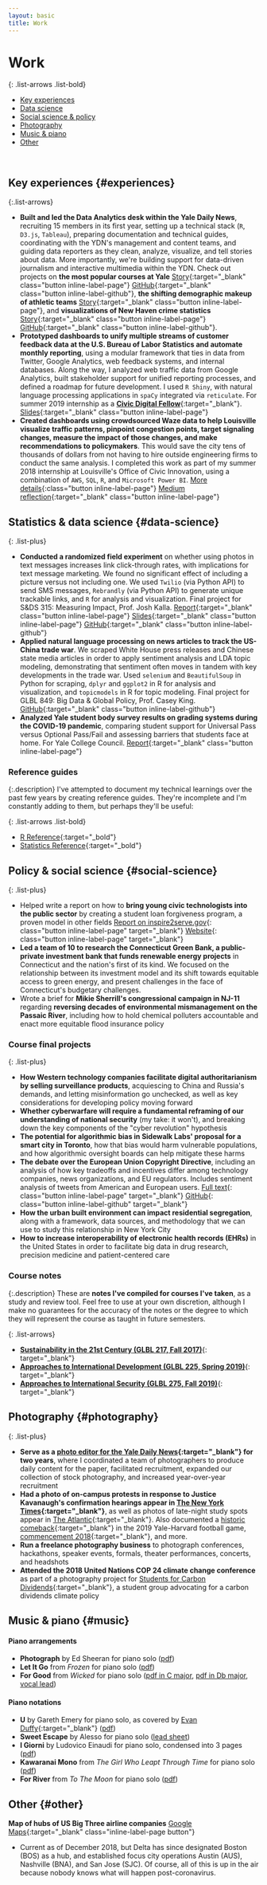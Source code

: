 ```yaml
---
layout: basic
title: Work
---
```


# Work

{: .list-arrows .list-bold}
- [Key experiences](#experiences)
- [Data science](#data-science)
- [Social science & policy](#social-science)
- [Photography](#photography)
- [Music & piano](#music)
- [Other](#other)

<br>

## Key experiences {#experiences}

{:.list-arrows}
- **Built and led the Data Analytics desk within the Yale Daily News**, recruiting 15 members in its first year, setting up a technical stack (`R`, `D3.js`, `Tableau`), preparing documentation and technical guides, coordinating with the YDN's management and content teams, and guiding data reporters as they clean, analyze, visualize, and tell stories about data. More importantly, we're building support for data-driven journalism and interactive multimedia within the YDN. Check out projects on **the most popular courses at Yale** [Story](https://yaledailynews.com/blog/2020/01/10/yales-most-popular-courses/){:target="_blank" class="button inline-label-page"} [GitHub](https://github.com/iamdanzhao/yale-popular-classes){:target="_blank" class="button inline-label-github"}, **the shifting demographic makeup of athletic teams** [Story](http://features.yaledailynews.com/blog/2020/04/24/analysis-a-shifting-demographic-for-storied-yale-crew-international-athletes-elevate-the-elis/){:target="_blank" class="button inline-label-page"}, and **visualizations of New Haven crime statistics** [Story](https://yaledailynews.com/blog/2019/10/22/analysis-new-haven-sees-drop-in-crime/){:target="_blank" class="button inline-label-page"} [GitHub](https://github.com/iamdanzhao/ydn-crime-report-2019){:target="_blank" class="button inline-label-github"}.
- **Prototyped dashboards to unify multiple streams of customer feedback data at the U.S. Bureau of Labor Statistics and automate monthly reporting**, using a modular framework that ties in data from Twitter, Google Analytics, web feedback systems, and internal databases. Along the way, I analyzed web traffic data from Google Analytics, built stakeholder support for unified reporting processes, and defined a roadmap for future development. I used `R Shiny`, with natural language processing applications in `spaCy` integrated via `reticulate`. For summer 2019 internship as a [**Civic Digital Fellow**](https://blog.codingitforward.com/meet-the-2019-fellows-bureau-of-labor-statistics-db727bd7edfc){:target="_blank"}. [Slides](https://github.com/codingitforward/cdfdemoday2019/blob/master/Integrating_Multiple_Sources_of_Customer_Feedback_Data.pdf){:target="_blank" class="button inline-label-page"}
- **Created dashboards using crowdsourced Waze data to help Louisville visualize traffic patterns, pinpoint congestion points, target signaling changes, measure the impact of those changes, and make recommendations to policymakers**. This would save the city tens of thousands of dollars from not having to hire outside engineering firms to conduct the same analysis. I completed this work as part of my summer 2018 internship at Louisville's Office of Civic Innovation, using a combination of `AWS`, `SQL`, `R`, and `Microsoft Power BI`. [More details](http://danielzhao.com/projects/louisville/){:class="button inline-label-page"} [Medium reflection](https://medium.com/louisville-metro-opi2/data-driven-governance-reflecting-on-opi2-bdd324aefbdc){:target="_blank" class="button inline-label-page"}

## Statistics & data science {#data-science}

{: .list-plus}
- **Conducted a randomized field experiment** on whether using photos in text messages increases link click-through rates, with implications for text message marketing. We found no significant effect of including a picture versus not including one. We used `Twilio` (via Python API) to send SMS messages, `Rebrandly` (via Python API) to generate unique trackable links, and `R` for analysis and visualization. Final project for S&DS 315: Measuring Impact, Prof. Josh Kalla. [Report](https://drive.google.com/file/d/1zMFYqGpCuJ-gEAoDZafG6VLL2PQxQe_b/view?usp=sharing){:target="_blank" class="button inline-label-page"} [Slides](https://docs.google.com/presentation/d/1qjBd1igY0IjrU7NS7eUP02LMKwQGF-yPGUnW_CZ_MUg/edit?usp=sharing){:target="_blank" class="button inline-label-page"} [GitHub](https://github.com/iamdanzhao/teatexts){:target="_blank" class="button inline-label-github"}
- **Applied natural language processing on news articles to track the US-China trade war**. We scraped White House press releases and Chinese state media articles in order to apply sentiment analysis and LDA topic modeling, demonstrating that sentiment often moves in tandem with key developments in the trade war. Used `selenium` and `BeautifulSoup` in Python for scraping, `dplyr` and `ggplot2` in R for analysis and visualization, and `topicmodels` in R for topic modeling. Final project for GLBL 849: Big Data & Global Policy, Prof. Casey King. [GitHub](https://github.com/iamdanzhao/maketradenotwar){:target="_blank" class="button inline-label-github"}
- **Analyzed Yale student body survey results on grading systems during the COVID-19 pandemic**, comparing student support for Universal Pass versus Optional Pass/Fail and assessing barriers that students face at home. For Yale College Council. [Report](https://drive.google.com/file/d/1ltuBAJO32H4yhcteUkkrn4tuyvTjW2lu/view?usp=sharing){:target="_blank" class="button inline-label-page"}

### Reference guides

{:.description}
I've attempted to document my technical learnings over the past few years by creating reference guides. They're incomplete and I'm constantly adding to them, but perhaps they'll be useful:

{: .list-arrows .list-bold}
- [R Reference](http://danielzhao.com/media/r_reference.html){:target="_bold"}
- [Statistics Reference](https://drive.google.com/file/d/1CeTKZ32HvNSXsvFgMBpNHLc0B5npiUac/view?usp=sharing){:target="_bold"}

## Policy & social science {#social-science}

{: .list-plus}
- Helped write a report on how to **bring young civic technologists into the public sector** by creating a student loan forgiveness program, a proven model in other fields [Report on inspire2serve.gov](https://inspire2serve.gov/_api/files/343){: class="button inline-label-page" target="_blank"} [Website](https://picturegrants.org/){: class="button inline-label-page" target="_blank"}
- **Led a team of 10 to research the Connecticut Green Bank, a public-private investment bank that funds renewable energy projects** in Connecticut and the nation's first of its kind. We focused on the relationship between its investment model and its shift towards equitable access to green energy, and present challenges in the face of Connecticut's budgetary challenges.
- Wrote a brief for **Mikie Sherrill's congressional campaign in NJ-11** regarding **reversing decades of environmental mismanagement on the Passaic River**, including how to hold chemical polluters accountable and enact more equitable flood insurance policy

### Course final projects

{: .list-plus}
- **How Western technology companies facilitate digital authoritarianism by selling surveillance products**, acquiescing to China and Russia's demands, and letting misinformation go unchecked, as well as key considerations for developing policy moving forward
- **Whether cyberwarfare will require a fundamental reframing of our understanding of national security** (my take: it won't), and breaking down the key components of the "cyber revolution" hypothesis
- **The potential for algorithmic bias in Sidewalk Labs' proposal for a smart city in Toronto**, how that bias would harm vulnerable populations, and how algorithmic oversight boards can help mitigate these harms
- **The debate over the European Union Copyright Directive**, including an analysis of how key tradeoffs and incentives differ among technology companies, news organizations, and EU regulators. Includes sentiment analysis of tweets from American and European users. [Full text](https://drive.google.com/file/d/1UWSE7wSQEnma7oBeIj4J29oAlF9WV-Ck/view){: class="button inline-label-page" target="_blank"} [GitHub](https://github.com/iamdanzhao/copyright-directive-tweets){: class="button inline-label-github" target="_blank"}
- **How the urban built environment can impact residential segregation**, along with a framework, data sources, and methodology that we can use to study this relationship in New York City
- **How to increase interoperability of electronic health records (EHRs)** in the United States in order to facilitate big data in drug research, precision medicine and patient-centered care

### Course notes

{:.description}
These are **notes I've compiled for courses I've taken**, as a study and review tool. Feel free to use at your own discretion, although I make no guarantees for the accuracy of the notes or the degree to which they will represent the course as taught in future semesters.

{: .list-arrows}
- [**Sustainability in the 21st Century (GLBL 217, Fall 2017)**](https://drive.google.com/file/d/1s_e9aooDNapjE3X0FeUKfZDnQ7oTdPsG/view?usp=sharing){: target="_blank"}
- [**Approaches to International Development (GLBL 225, Spring 2019)**](https://drive.google.com/file/d/1vTsq0fOixLEUefBCcL8mLy9ej9sBTF5o/view?usp=sharing){: target="_blank"}
- [**Approaches to International Security (GLBL 275, Fall 2019)**](https://docs.google.com/document/d/1hmdrbq0UDAe_QP4E9ahp-gVzRTDT0UG4XjqLRGrV7MM/edit?usp=sharing){: target="_blank"}

## Photography {#photography}

{: .list-plus}
- **Serve as a [photo editor for the Yale Daily News](https://www.instagram.com/yaledailynews/){:target="_blank"} for two years**, where I coordinated a team of photographers to produce daily content for the paper, facilitated recruitment, expanded our collection of stock photography, and increased year-over-year recruitment
- **Had a photo of on-campus protests in response to Justice Kavanaugh's confirmation hearings appear in [The New York Times](https://www.nytimes.com/2018/09/25/us/politics/deborah-ramirez-brett-kavanaugh-allegations.html){:target="_blank"}**, as well as photos of late-night study spots appear in [The Atlantic](https://www.theatlantic.com/education/archive/2018/11/college-24-hour-hangouts/576841/){:target="_blank"}. Also documented a [historic comeback](https://yaledailynews.com/blog/2018/05/21/yale-confers-3728-degrees-at-commencement/){:target="_blank"} in the 2019 Yale-Harvard football game, [commencement 2018](https://yaledailynews.com/blog/2018/05/21/yale-confers-3728-degrees-at-commencement/){:target="_blank"}, and more.
- **Run a freelance photography business** to photograph conferences, hackathons, speaker events, formals, theater performances, concerts, and headshots
- **Attended the 2018 United Nations COP 24 climate change conference** as part of a photography project for [Students for Carbon Dividends](https://www.s4cd.org/){:target="_blank"}, a student group advocating for a carbon dividends climate policy

## Music & piano {#music}

#### Piano arrangements

- **Photograph** by Ed Sheeran for piano solo ([pdf](https://drive.google.com/file/d/0B0wuRJcMeNcvbkRCZ2hSampQeG8/view?usp=sharing))
- **Let It Go** from *Frozen* for piano solo ([pdf](https://drive.google.com/file/d/0B0wuRJcMeNcvZUdfUV81Z00xU1k/view?usp=sharing))
- **For Good** from *Wicked* for piano solo ([pdf in C major](https://drive.google.com/file/d/0B0wuRJcMeNcvMlNjMFF0a1R6M2s/view?usp=sharing), [pdf in Db major](https://drive.google.com/file/d/0B0wuRJcMeNcvLWxvZFNHbllVUUU/view?usp=sharing), [vocal lead](https://drive.google.com/file/d/0B0wuRJcMeNcvR3FfZTlEbWt2VFk/view?usp=sharing))

#### Piano notations

- **U** by Gareth Emery for piano solo, as covered by [Evan Duffy](https://www.youtube.com/watch?v=h3akvxERe5c){:target="_blank"} ([pdf](https://drive.google.com/file/d/11uGTH3bLL-5shtaMYBgsP4hIfG99-3Tg/view?usp=sharing))
- **Sweet Escape** by Alesso for piano solo ([lead sheet](https://drive.google.com/file/d/0B0wuRJcMeNcvWUNJbUNyNVdhTFU/view?usp=sharing))
- **I Giorni** by Ludovico Einaudi for piano solo, condensed into 3 pages ([pdf](https://drive.google.com/file/d/0B0wuRJcMeNcvTVBkNUwwODhFYlE/view?usp=sharing))
- **Kawaranai Mono** from *The Girl Who Leapt Through Time* for piano solo ([pdf](https://drive.google.com/file/d/0B0wuRJcMeNcvYzNlR1ZsbGJEcnc/view?usp=sharing))
- **For River** from *To The Moon* for piano solo ([pdf](https://drive.google.com/file/d/0B0wuRJcMeNcvUVVsUVE5Z3FSNzg/view?usp=sharing))

## Other {#other}

**Map of hubs of US Big Three airline companies** [Google Maps](https://www.google.com/maps/d/u/0/edit?mid=1x2s9hTjBWYEQRFqwLvMWxp2eVJENeZsx&ll=30.791630598850965%2C-96.6942578&z=4){:target="_blank" class="inline-label-page button"}

- Current as of December 2018, but Delta has since designated Boston (BOS) as a hub, and established focus city operations Austin (AUS), Nashville (BNA), and San Jose (SJC). Of course, all of this is up in the air because nobody knows what will happen post-coronavirus. 
